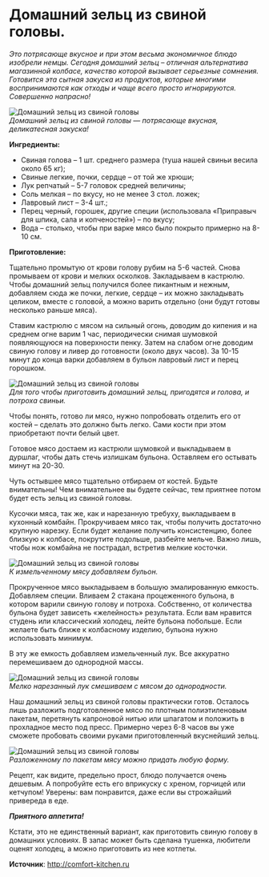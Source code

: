 # Домашний зельц из свиной головы.
_Это потрясающе вкусное и при этом весьма экономичное блюдо изобрели немцы. Сегодня домашний зельц – отличная альтернатива магазинной колбасе, качество которой вызывает серьезные сомнения. Готовится эта сытная закуска из продуктов, которые многими воспринимаются как отходы и чаще всего просто игнорируются. Совершенно напрасно!_

![Домашний зельц из свиной головы](/images/Kulinar/Myaso/domashnij-zelc.jpg 'Домашний зельц из свиной головы')  
_Домашний зельц из свиной головы — потрясающе вкусная, деликатесная закуска!_

**Ингредиенты:**

- Свиная голова – 1 шт. среднего размера (туша нашей свиньи весила около 65 кг);
- Свиные легкие, почки, сердце – от той же хрюши;
- Лук репчатый – 5-7 головок средней величины;
- Соль мелкая – по вкусу, но не менее 3 стол. ложек;
- Лавровый лист – 3-4 шт.;
- Перец черный, горошек, другие специи (использовала «Приправыч для шпика, сала и копченостей») – по вкусу;
- Вода – столько, чтобы при варке мясо было покрыто примерно на 8-10 см.

**Приготовление:**

Тщательно промытую от крови голову рубим на 5-6 частей. Снова промываем от крови и мелких осколков. Закладываем в кастрюлю. Чтобы домашний зельц получился более пикантным и нежным, добавляем сюда же почки, легкие, сердце – их можно закладывать целиком, вместе с головой, а можно варить отдельно (они будут готовы несколько раньше мяса).

Ставим кастрюлю с мясом на сильный огонь, доводим до кипения и на среднем огне варим 1 час, периодически снимая шумовкой появляющуюся на поверхности пенку. Затем на слабом огне доводим свиную голову и ливер до готовности (около двух часов). За 10-15 минут до конца варки добавляем в бульон лавровый лист и перец горошком.

![Домашний зельц из свиной головы](/images/Kulinar/Myaso/domashnij-zelc_02.jpg 'Домашний зельц из свиной головы')  
_Для того чтобы приготовить домашний зельц, пригодятся и голова, и потроха свиньи._

Чтобы понять, готово ли мясо, нужно попробовать отделить его от костей – сделать это должно быть легко. Сами кости при этом приобретают почти белый цвет.

Готовое мясо достаем из кастрюли шумовкой и выкладываем в дуршлаг, чтобы дать стечь излишкам бульона. Оставляем его остывать минут на 20-30.

Чуть остывшее мясо тщательно отбираем от костей. Будьте внимательны! Чем внимательнее вы будете сейчас, тем приятнее потом будет есть зельц из свиной головы.

Кусочки мяса, так же, как и нарезанную требуху, выкладываем в кухонный комбайн. Прокручиваем мясо так, чтобы получить достаточно крупную нарезку. Если будет желание получить консистенцию, более близкую к колбасе, покрутите подольше, разбейте мельче. Важно лишь, чтобы нож комбайна не пострадал, встретив мелкие косточки.

![Домашний зельц из свиной головы](/images/Kulinar/Myaso/domashnij-zelc_03.jpg 'Домашний зельц из свиной головы')  
_К измельченному мясу добавляем бульон._

Прокрученное мясо выкладываем в большую эмалированную емкость. Добавляем специи. Вливаем 2 стакана процеженного бульона, в котором варили свиную голову и потроха. Собственно, от количества бульона будет зависеть «желейность» результата. Если вам нравится студень или классический холодец, лейте бульона побольше. Если желаете быть ближе к колбасному изделию, бульона нужно использовать минимум.

В эту же емкость добавляем измельченный лук. Все аккуратно перемешиваем до однородной массы.

![Домашний зельц из свиной головы](/images/Kulinar/Myaso/domashnij-zelc_04.jpg 'Домашний зельц из свиной головы')  
_Мелко нарезанный лук смешиваем с мясом до однородности._

Наш домашний зельц из свиной головы практически готов. Осталось лишь разложить подготовленное мясо по плотным полиэтиленовым пакетам, перетянуть капроновой нитью или шпагатом и положить в прохладное место под пресс. Примерно через 6-8 часов вы уже сможете пробовать своими руками приготовленный вкуснейший зельц.

![Домашний зельц из свиной головы](/images/Kulinar/Myaso/domashnij-zelc_05.jpg 'Домашний зельц из свиной головы')  
_Разложенному по пакетам мясу можно придать любую форму._

Рецепт, как видите, предельно прост, блюдо получается очень дешевым. А попробуйте есть его вприкуску с хреном, горчицей или кетчупом! Уверены: вам понравится, даже если вы строжайший привереда в еде.

**_Приятного аппетита!_**

Кстати, это не единственный вариант, как приготовить свиную голову в домашних условиях. В запас может быть сделана тушенка, любители оценят холодец, а можно приготовить из нее котлеты.

**Источник**: http://comfort-kitchen.ru
